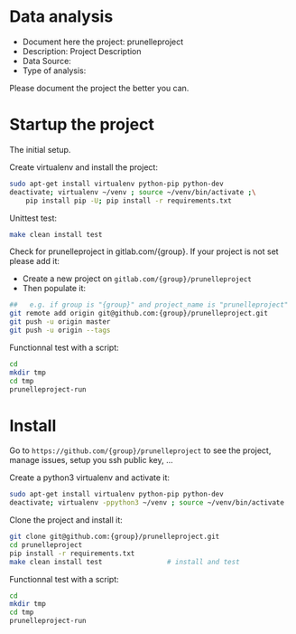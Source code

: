 # Data analysis
- Document here the project: prunelleproject
- Description: Project Description
- Data Source:
- Type of analysis:

Please document the project the better you can.

# Startup the project

The initial setup.

Create virtualenv and install the project:
```bash
sudo apt-get install virtualenv python-pip python-dev
deactivate; virtualenv ~/venv ; source ~/venv/bin/activate ;\
    pip install pip -U; pip install -r requirements.txt
```

Unittest test:
```bash
make clean install test
```

Check for prunelleproject in gitlab.com/{group}.
If your project is not set please add it:

- Create a new project on `gitlab.com/{group}/prunelleproject`
- Then populate it:

```bash
##   e.g. if group is "{group}" and project_name is "prunelleproject"
git remote add origin git@github.com:{group}/prunelleproject.git
git push -u origin master
git push -u origin --tags
```

Functionnal test with a script:

```bash
cd
mkdir tmp
cd tmp
prunelleproject-run
```

# Install

Go to `https://github.com/{group}/prunelleproject` to see the project, manage issues,
setup you ssh public key, ...

Create a python3 virtualenv and activate it:

```bash
sudo apt-get install virtualenv python-pip python-dev
deactivate; virtualenv -ppython3 ~/venv ; source ~/venv/bin/activate
```

Clone the project and install it:

```bash
git clone git@github.com:{group}/prunelleproject.git
cd prunelleproject
pip install -r requirements.txt
make clean install test                # install and test
```
Functionnal test with a script:

```bash
cd
mkdir tmp
cd tmp
prunelleproject-run
```
